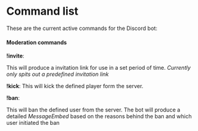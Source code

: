 # Command list

These are the current active commands for the Discord bot:

#### Moderation commands

__!invite__:

This will produce a invitation link for use in a set period of time.
_Currently only spits out a predefined invitation link_

__!kick__:
This will kick the defined player form the server.


__!ban__:

This will ban the defined user from the server.
The bot will produce a detailed *MessageEmbed* based on the reasons behind the ban and which user initiated the ban

